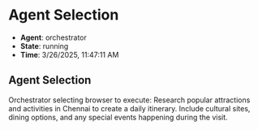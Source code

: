 # Agent Selection

- **Agent**: orchestrator
- **State**: running
- **Time**: 3/26/2025, 11:47:11 AM

## Agent Selection

Orchestrator selecting browser to execute: Research popular attractions and activities in Chennai to create a daily itinerary. Include cultural sites, dining options, and any special events happening during the visit.

